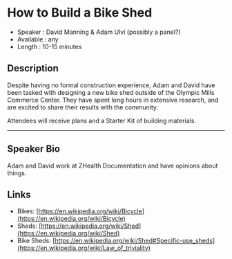 How to Build a Bike Shed
========================

* Speaker   : David Manning & Adam Ulvi (possibly a panel?)
* Available : any
* Length    : 10-15 minutes

Description
-----------

Despite having no formal construction experience, Adam and David have been tasked
with designing a new bike shed outside of the Olympic Mills Commerce Center. They have spent long hours in extensive research, and are excited to share their results with the community.

Attendees will receive plans and a Starter Kit of building materials.

-----------
Speaker Bio
-----------

Adam and David work at ZHealth Documentation and have opinions about things.

Links
-----

* Bikes: [https://en.wikipedia.org/wiki/Bicycle](https://en.wikipedia.org/wiki/Bicycle)
* Sheds: [https://en.wikipedia.org/wiki/Shed](https://en.wikipedia.org/wiki/Shed)
* Bike Sheds: [https://en.wikipedia.org/wiki/Shed#Specific-use_sheds](https://en.wikipedia.org/wiki/Law_of_triviality)
